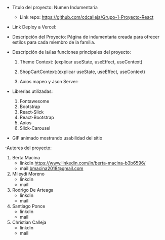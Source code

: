  - Titulo del proyecto: Numen Indumentaria
    - Link repo: https://github.com/cdcalleja/Grupo-1-Proyecto-React

 - Link Deploy a Vercel:

 - Descripción del Proyecto: Página de indumentaria creada para ofrecer estilos para cada miembro de la familia.

 - Descripción de la/las funciones principales del proyecto: 

      1) Theme Context: (explicar useState, useEffect, useContext)

      2) ShopCartContext:(explicar useState, useEffect, useContext)

      3) Axios mapeo y Json Server:

 - Librerias utilizadas:
  
    1) Fontawesome
    2) Bootstrap
    3) React-Slick
    4) React-Bootstrap
    5) Axios
    6) Slick-Carousel

- GIF animado mostrando usabilidad del sitio

-Autores del proyecto:
  1)  Berta Macina
      * linkdin https://www.linkedin.com/in/berta-macina-b3b6596/
      * mail bmacina2018@gmail.com
  2)  Mileydi Moreno
      * linkdin
      * mail
  3)  Rodrigo De Arteaga
      * linkdin
      * mail
  4)  Santiago Ponce
      * linkdin
      * mail
  5)  Christian Calleja
      * linkdin
      * mail





